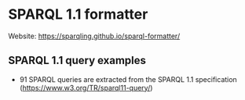 # SPARQL 1.1 formatter

Website: https://sparqling.github.io/sparql-formatter/

## SPARQL 1.1 query examples

* 91 SPARQL queries are extracted from the SPARQL 1.1 specification (https://www.w3.org/TR/sparql11-query/)

